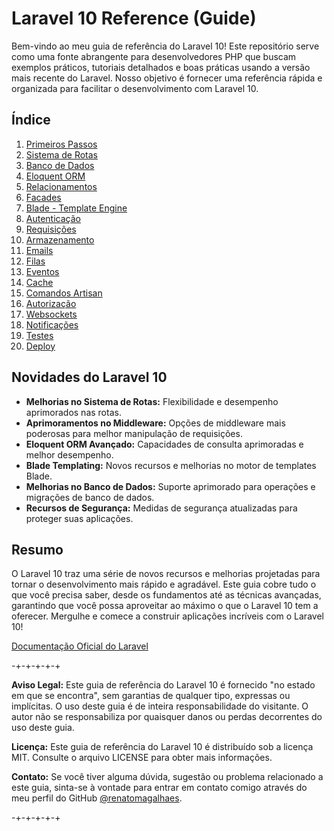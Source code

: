 # Laravel 10 Reference (Guide)

Bem-vindo ao meu guia de referência do Laravel 10! Este repositório serve como uma fonte abrangente para desenvolvedores PHP que buscam exemplos práticos, tutoriais detalhados e boas práticas usando a versão mais recente do Laravel. Nosso objetivo é fornecer uma referência rápida e organizada para facilitar o desenvolvimento com Laravel 10.

## Índice

1. [Primeiros Passos](./getting-started/getting-started.md)
2. [Sistema de Rotas](./routing/routing.md)
3. [Banco de Dados](./database/database.md)
4. [Eloquent ORM](./eloquent-orm/eloquent-orm.md)
5. [Relacionamentos](./relationships/relationships.md)
6. [Facades](./facades/facades.md)
7. [Blade - Template Engine](./blade/blade.md)
8. [Autenticação](./authentication/authentication.md)
9. [Requisições](./requests/requests.md)
10. [Armazenamento](./storage/storage.md)
11. [Emails](./emails/emails.md)
12. [Filas](./queues/queues.md)
13. [Eventos](./events/events.md)
14. [Cache](./cache/cache.md)
15. [Comandos Artisan](./artisan/artisan.md)
16. [Autorização](./authorization/authorization.md)
17. [Websockets](./websockets/websockets.md)
18. [Notificações](./notifications/notifications.md)
19. [Testes](./testing/testing.md)
20. [Deploy](./deployment/deployment.md)

## Novidades do Laravel 10

- **Melhorias no Sistema de Rotas:** Flexibilidade e desempenho aprimorados nas rotas.
- **Aprimoramentos no Middleware:** Opções de middleware mais poderosas para melhor manipulação de requisições.
- **Eloquent ORM Avançado:** Capacidades de consulta aprimoradas e melhor desempenho.
- **Blade Templating:** Novos recursos e melhorias no motor de templates Blade.
- **Melhorias no Banco de Dados:** Suporte aprimorado para operações e migrações de banco de dados.
- **Recursos de Segurança:** Medidas de segurança atualizadas para proteger suas aplicações.

## Resumo

O Laravel 10 traz uma série de novos recursos e melhorias projetadas para tornar o desenvolvimento mais rápido e agradável. Este guia cobre tudo o que você precisa saber, desde os fundamentos até as técnicas avançadas, garantindo que você possa aproveitar ao máximo o que o Laravel 10 tem a oferecer. Mergulhe e comece a construir aplicações incríveis com o Laravel 10!

[Documentação Oficial do Laravel](https://laravel.com/docs/10.x)

-+-+-+-+-+

**Aviso Legal:** Este guia de referência do Laravel 10 é fornecido "no estado em que se encontra", sem garantias de qualquer tipo, expressas ou implícitas. O uso deste guia é de inteira responsabilidade do visitante. O autor não se responsabiliza por quaisquer danos ou perdas decorrentes do uso deste guia.

**Licença:** Este guia de referência do Laravel 10 é distribuído sob a licença MIT. Consulte o arquivo LICENSE para obter mais informações.

**Contato:** Se você tiver alguma dúvida, sugestão ou problema relacionado a este guia, sinta-se à vontade para entrar em contato comigo através do meu perfil do GitHub [@renatomagalhaes](https://github.com/renatomagalhaes).

-+-+-+-+-+